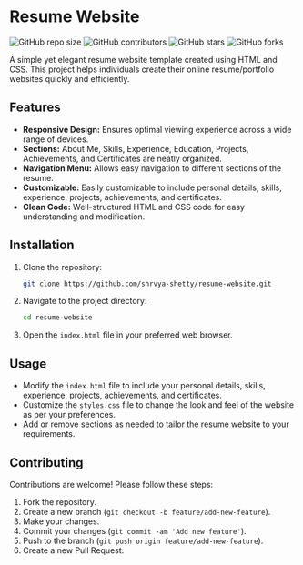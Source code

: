 # Resume Website

![GitHub repo size](https://img.shields.io/github/repo-size/shrvya-shetty/resume-website)
![GitHub contributors](https://img.shields.io/github/contributors/shrvya-shetty/resume-website)
![GitHub stars](https://img.shields.io/github/stars/shrvya-shetty/resume-website?style=social)
![GitHub forks](https://img.shields.io/github/forks/shrvya-shetty/resume-website?style=social)

A simple yet elegant resume website template created using HTML and CSS. This project helps individuals create their online resume/portfolio websites quickly and efficiently.

## Features

- **Responsive Design:** Ensures optimal viewing experience across a wide range of devices.
- **Sections:** About Me, Skills, Experience, Education, Projects, Achievements, and Certificates are neatly organized.
- **Navigation Menu:** Allows easy navigation to different sections of the resume.
- **Customizable:** Easily customizable to include personal details, skills, experience, projects, achievements, and certificates.
- **Clean Code:** Well-structured HTML and CSS code for easy understanding and modification.

## Installation

1. Clone the repository:

    ```bash
    git clone https://github.com/shrvya-shetty/resume-website.git
    ```

2. Navigate to the project directory:

    ```bash
    cd resume-website
    ```

3. Open the `index.html` file in your preferred web browser.

## Usage

- Modify the `index.html` file to include your personal details, skills, experience, projects, achievements, and certificates.
- Customize the `styles.css` file to change the look and feel of the website as per your preferences.
- Add or remove sections as needed to tailor the resume website to your requirements.

## Contributing

Contributions are welcome! Please follow these steps:

1. Fork the repository.
2. Create a new branch (`git checkout -b feature/add-new-feature`).
3. Make your changes.
4. Commit your changes (`git commit -am 'Add new feature'`).
5. Push to the branch (`git push origin feature/add-new-feature`).
6. Create a new Pull Request.


